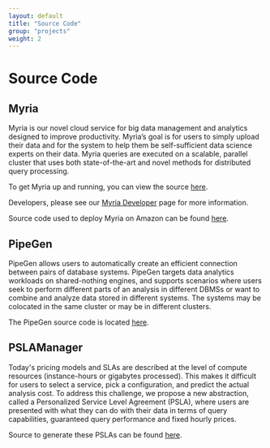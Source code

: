 ```yaml
---
layout: default
title: "Source Code"
group: "projects"
weight: 2
---
```


# Source Code

## Myria 

Myria is our novel cloud service for big data management and analytics designed to improve productivity. Myria’s goal is for users to simply upload their data and for the system to help them be self-sufficient data science experts on their data. Myria queries are executed on a scalable, parallel cluster that uses both state-of-the-art and novel methods for distributed query processing.

To get Myria up and running, you can view the source [here](https://github.com/uwescience/myria).

Developers, please see our [Myria Developer](http://myria.cs.washington.edu/docs/developer.html) page for more information.

Source code used to deploy Myria on Amazon can be found [here](https://github.com/uwescience/myria-ec2-ansible).

## PipeGen

PipeGen allows users to automatically create an efficient connection between pairs of database systems. PipeGen targets data analytics workloads on shared-nothing engines, and supports scenarios where users seek to perform different parts of an analysis in different DBMSs or want to combine and analyze data stored in different systems. The systems may be colocated in the same cluster or may be in different clusters.

The PipeGen source code is located [here](https://github.com/uwdb/pipegen).

## PSLAManager

Today's pricing models and SLAs are described at the level of compute resources (instance-hours or gigabytes processed). This makes it difficult for users to select a service, pick a configuration, and predict the actual analysis cost. To address this challenge, we propose a new abstraction, called a Personalized Service Level Agreement (PSLA), where users are presented with what they can do with their data in terms of query capabilities, guaranteed query performance and fixed hourly prices.

Source to generate these PSLAs can be found [here](https://github.com/uwdb/PSLAManager).

